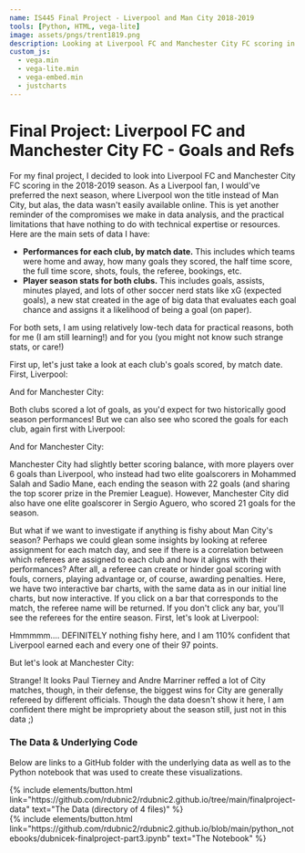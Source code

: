 ```yaml
---
name: IS445 Final Project - Liverpool and Man City 2018-2019
tools: [Python, HTML, vega-lite]
image: assets/pngs/trent1819.png
description: Looking at Liverpool FC and Manchester City FC scoring in 2018-2019 PL season
custom_js:
  - vega.min
  - vega-lite.min
  - vega-embed.min
  - justcharts
---
```



# Final Project: Liverpool FC and Manchester City FC - Goals and Refs

For my final project, I decided to look into Liverpool FC and Manchester City FC scoring in the 2018-2019 season. As a Liverpool fan, I would've preferred the next season, where Liverpool won the title instead of Man City, but alas, the data wasn't easily available online. This is yet another reminder of the compromises we make in data analysis, and the practical limitations that have nothing to do with technical expertise or resources. Here are the main sets of data I have:
* **Performances for each club, by match date.** This includes which teams were home and away, how many goals they scored, the half time score, the full time score, shots, fouls, the referee, bookings, etc.
* **Player season stats for both clubs.** This includes goals, assists, minutes played, and lots of other soccer nerd stats like xG (expected goals), a new stat created in the age of big data that evaluates each goal chance and assigns it a likelihood of being a goal (on paper).

For both sets, I am using relatively low-tech data for practical reasons, both for me (I am still learning!) and for you (you might not know such strange stats, or care!)

First up, let's just take a look at each club's goals scored, by match date. First, Liverpool:

<vegachart schema-url="{{ site.baseurl }}/assets/json/lfc_goals_t.json" style="width: 100%"></vegachart>

 
And for Manchester City:

<vegachart schema-url="{{ site.baseurl }}/assets/json/city_goals_t.json" style="width: 100%"></vegachart>


Both clubs scored a lot of goals, as you'd expect for two historically good season performances! But we can also see who scored the goals for each club, again first with Liverpool:

<vegachart schema-url="{{ site.baseurl }}/assets/json/lfc_pg.json" style="width: 100%"></vegachart>

 
And for Manchester City:

<vegachart schema-url="{{ site.baseurl }}/assets/json/city_pg.json" style="width: 100%"></vegachart>


Manchester City had slightly better scoring balance, with more players over 6 goals than Liverpool, who instead had two elite goalscorers in Mohammed Salah and Sadio Mane, each ending the season with 22 goals (and sharing the top scorer prize in the Premier League). However, Manchester City did also have one elite goalscorer in Sergio Aguero, who scored 21 goals for the season.

But what if we want to investigate if anything is fishy about Man City's season? Perhaps we could glean some insights by looking at referee assignment for each match day, and see if there is a correlation between which referees are assigned to each club and how it aligns with their performances? After all, a referee can create or hinder goal scoring with fouls, corners, playing advantage or, of course, awarding penalties. Here, we have two interactive bar charts, with the same data as in our initial line charts, but now interactive. If you click on a bar that corresponds to the match, the referee name will be returned. If you don't click any bar, you'll see the referees for the entire season. First, let's look at Liverpool:

<vegachart schema-url="{{ site.baseurl }}/assets/json/lfc_g_r.json" style="width: 85%"></vegachart>
 
Hmmmmm.... DEFINITELY nothing fishy here, and I am 110% confident that Liverpool earned each and every one of their 97 points.

But let's look at Manchester City:

<vegachart schema-url="{{ site.baseurl }}/assets/json/mcfc_g_r.json" style="width: 85%"></vegachart>


Strange! It looks Paul Tierney and Andre Marriner reffed a lot of City matches, though, in their defense, the biggest wins for City are generally refereed by different officials. Though the data doesn't show it here, I am confident there might be impropriety about the season still, just not in this data ;)

### The Data & Underlying Code

Below are links to a GitHub folder with the underlying data as well as to the Python notebook that was used to create these visualizations.
<!-- these are written in a combo of html and liquid --> 

<div class="left">
{% include elements/button.html link="https://github.com/rdubnic2/rdubnic2.github.io/tree/main/finalproject-data" text="The Data (directory of 4 files)" %}
</div>

<div class="right">
{% include elements/button.html link="https://github.com/rdubnic2/rdubnic2.github.io/blob/main/python_notebooks/dubnicek-finalproject-part3.ipynb" text="The Notebook" %}
</div>

